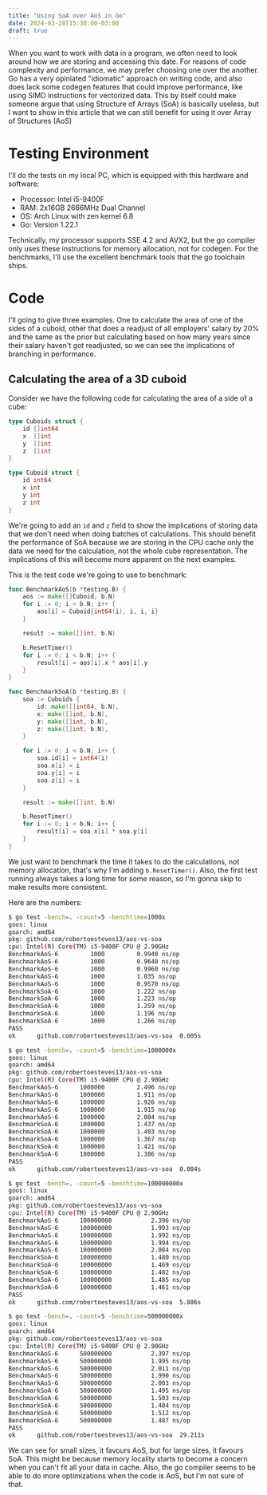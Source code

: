 ```yaml
---
title: "Using SoA over AoS in Go"
date: 2024-03-28T15:30:00-03:00
draft: true
---
```


When you want to work with data in a program, we often need to look around how
we are storing and accessing this date. For reasons of code complexity and
performance, we may prefer choosing one over the another. Go has a very opiniated
"idiomatic" approach on writing code, and also does lack some codegen features that
could improve performance, like using SIMD instructions for vectorized data. This
by itself could make someone argue that using Structure of Arrays (SoA) is basically
useless, but I want to show in this article that we can still benefit for using it
over Array of Structures (AoS)

# Testing Environment

I'll do the tests on my local PC, which is equipped with this hardware and software:

* Processor: Intel i5-9400F
* RAM: 2x16GB 2666MHz Dual Channel
* OS: Arch Linux with zen kernel 6.8
* Go: Version 1.22.1

Technically, my processor supports SSE 4.2 and AVX2, but the go compiler only uses
these instructions for memory allocation, not for codegen. For the benchmarks,
I'll use the excellent benchmark tools that the go toolchain ships.

# Code

I'll going to give three examples. One to calculate the area of one of the sides
of a cuboid, other that does a readjust of all employers' salary by 20% and the
same as the prior but calculating based on how many years since their salary
haven't got readjusted, so we can see the implications of branching in performance.

## Calculating the area of a 3D cuboid

Consider we have the following code for calculating the area of a side of a cube:

```go
type Cuboids struct {
	id []int64
	x  []int
	y  []int
	z  []int
}

type Cuboid struct {
	id int64
	x int
	y int
	z int
}
```

We're going to add an `id` and `z` field to show the implications of storing data
that we don't need when doing batches of calculations. This should benefit the
performance of SoA because we are storing in the CPU cache only the data we need
for the calculation, not the whole cube representation. The implications of this
will become more apparent on the next examples.

This is the test code we're going to use to benchmark:

```go
func BenchmarkAoS(b *testing.B) {
    aos := make([]Cuboid, b.N)
    for i := 0; i < b.N; i++ {
        aos[i] = Cuboid{int64(i), i, i, i}
    }

    result := make([]int, b.N)

    b.ResetTimer()
    for i := 0; i < b.N; i++ {
        result[i] = aos[i].x * aos[i].y
    }
}

func BenchmarkSoA(b *testing.B) {
    soa := Cuboids {
        id: make([]int64, b.N),
        x: make([]int, b.N),
        y: make([]int, b.N),
        z: make([]int, b.N),
    }

    for i := 0; i < b.N; i++ {
        soa.id[i] = int64(i)
        soa.x[i] = i
        soa.y[i] = i
        soa.z[i] = i
    }

    result := make([]int, b.N)

    b.ResetTimer()
    for i := 0; i < b.N; i++ {
        result[i] = soa.x[i] * soa.y[i]
    }
}
```

We just want to benchmark the time it takes to do the calculations, not memory
allocation, that's why I'm adding `b.ResetTimer()`. Also, the first test running
always takes a long time for some reason, so I'm gonna skip to make results more
consistent.

Here are the numbers:

```sh
$ go test -bench=. -count=5 -benchtime=1000x
goos: linux
goarch: amd64
pkg: github.com/robertoesteves13/aos-vs-soa
cpu: Intel(R) Core(TM) i5-9400F CPU @ 2.90GHz
BenchmarkAoS-6   	   1000	        0.9940 ns/op
BenchmarkAoS-6   	   1000	        0.9640 ns/op
BenchmarkAoS-6   	   1000	        0.9960 ns/op
BenchmarkAoS-6   	   1000	        1.035 ns/op
BenchmarkAoS-6   	   1000	        0.9570 ns/op
BenchmarkSoA-6   	   1000	        1.222 ns/op
BenchmarkSoA-6   	   1000	        1.223 ns/op
BenchmarkSoA-6   	   1000	        1.259 ns/op
BenchmarkSoA-6   	   1000	        1.196 ns/op
BenchmarkSoA-6   	   1000	        1.266 ns/op
PASS
ok  	github.com/robertoesteves13/aos-vs-soa	0.005s
```

```sh
$ go test -bench=. -count=5 -benchtime=1000000x
goos: linux
goarch: amd64
pkg: github.com/robertoesteves13/aos-vs-soa
cpu: Intel(R) Core(TM) i5-9400F CPU @ 2.90GHz
BenchmarkAoS-6   	1000000	        2.496 ns/op
BenchmarkAoS-6   	1000000	        1.911 ns/op
BenchmarkAoS-6   	1000000	        1.926 ns/op
BenchmarkAoS-6   	1000000	        1.915 ns/op
BenchmarkAoS-6   	1000000	        2.084 ns/op
BenchmarkSoA-6   	1000000	        1.437 ns/op
BenchmarkSoA-6   	1000000	        1.403 ns/op
BenchmarkSoA-6   	1000000	        1.367 ns/op
BenchmarkSoA-6   	1000000	        1.421 ns/op
BenchmarkSoA-6   	1000000	        1.386 ns/op
PASS
ok  	github.com/robertoesteves13/aos-vs-soa	0.084s
```

```sh
$ go test -bench=. -count=5 -benchtime=100000000x
goos: linux
goarch: amd64
pkg: github.com/robertoesteves13/aos-vs-soa
cpu: Intel(R) Core(TM) i5-9400F CPU @ 2.90GHz
BenchmarkAoS-6   	100000000	        2.396 ns/op
BenchmarkAoS-6   	100000000	        1.993 ns/op
BenchmarkAoS-6   	100000000	        1.992 ns/op
BenchmarkAoS-6   	100000000	        1.994 ns/op
BenchmarkAoS-6   	100000000	        2.084 ns/op
BenchmarkSoA-6   	100000000	        1.480 ns/op
BenchmarkSoA-6   	100000000	        1.469 ns/op
BenchmarkSoA-6   	100000000	        1.482 ns/op
BenchmarkSoA-6   	100000000	        1.485 ns/op
BenchmarkSoA-6   	100000000	        1.461 ns/op
PASS
ok  	github.com/robertoesteves13/aos-vs-soa	5.886s
```

```sh
$ go test -bench=. -count=5 -benchtime=500000000x
goos: linux
goarch: amd64
pkg: github.com/robertoesteves13/aos-vs-soa
cpu: Intel(R) Core(TM) i5-9400F CPU @ 2.90GHz
BenchmarkAoS-6   	500000000	        2.397 ns/op
BenchmarkAoS-6   	500000000	        1.995 ns/op
BenchmarkAoS-6   	500000000	        2.011 ns/op
BenchmarkAoS-6   	500000000	        1.990 ns/op
BenchmarkAoS-6   	500000000	        2.003 ns/op
BenchmarkSoA-6   	500000000	        1.495 ns/op
BenchmarkSoA-6   	500000000	        1.503 ns/op
BenchmarkSoA-6   	500000000	        1.484 ns/op
BenchmarkSoA-6   	500000000	        1.512 ns/op
BenchmarkSoA-6   	500000000	        1.487 ns/op
PASS
ok  	github.com/robertoesteves13/aos-vs-soa	29.211s
```

We can see for small sizes, it favours AoS, but for large sizes, it favours SoA.
This might be because memory locality starts to become a concern when you can't
fit all your data in cache. Also, the go compiler seems to be able to do more
optimizations when the code is AoS, but I'm not sure of that.
